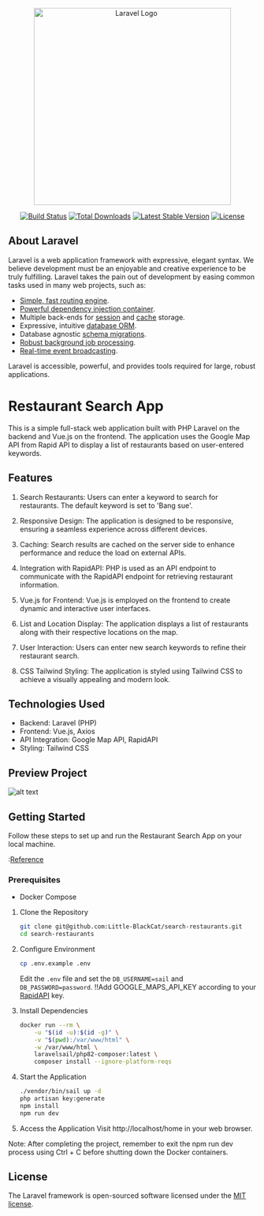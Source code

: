<p align="center"><a href="https://laravel.com" target="_blank"><img src="https://raw.githubusercontent.com/laravel/art/master/logo-lockup/5%20SVG/2%20CMYK/1%20Full%20Color/laravel-logolockup-cmyk-red.svg" width="400" alt="Laravel Logo"></a></p>

<p align="center">
<a href="https://github.com/laravel/framework/actions"><img src="https://github.com/laravel/framework/workflows/tests/badge.svg" alt="Build Status"></a>
<a href="https://packagist.org/packages/laravel/framework"><img src="https://img.shields.io/packagist/dt/laravel/framework" alt="Total Downloads"></a>
<a href="https://packagist.org/packages/laravel/framework"><img src="https://img.shields.io/packagist/v/laravel/framework" alt="Latest Stable Version"></a>
<a href="https://packagist.org/packages/laravel/framework"><img src="https://img.shields.io/packagist/l/laravel/framework" alt="License"></a>
</p>

## About Laravel

Laravel is a web application framework with expressive, elegant syntax. We believe development must be an enjoyable and creative experience to be truly fulfilling. Laravel takes the pain out of development by easing common tasks used in many web projects, such as:

- [Simple, fast routing engine](https://laravel.com/docs/routing).
- [Powerful dependency injection container](https://laravel.com/docs/container).
- Multiple back-ends for [session](https://laravel.com/docs/session) and [cache](https://laravel.com/docs/cache) storage.
- Expressive, intuitive [database ORM](https://laravel.com/docs/eloquent).
- Database agnostic [schema migrations](https://laravel.com/docs/migrations).
- [Robust background job processing](https://laravel.com/docs/queues).
- [Real-time event broadcasting](https://laravel.com/docs/broadcasting).

Laravel is accessible, powerful, and provides tools required for large, robust applications.

# Restaurant Search App
This is a simple full-stack web application built with PHP Laravel on the backend and Vue.js on the frontend. The application uses the Google Map API from Rapid API to display a list of restaurants based on user-entered keywords.

## Features
1. Search Restaurants: Users can enter a keyword to search for restaurants. The default keyword is set to 'Bang sue'.

2. Responsive Design: The application is designed to be responsive, ensuring a seamless experience across different devices.

3. Caching: Search results are cached on the server side to enhance performance and reduce the load on external APIs.

4. Integration with RapidAPI: PHP is used as an API endpoint to communicate with the RapidAPI endpoint for retrieving restaurant information.

5. Vue.js for Frontend: Vue.js is employed on the frontend to create dynamic and interactive user interfaces.

6. List and Location Display: The application displays a list of restaurants along with their respective locations on the map.

7. User Interaction: Users can enter new search keywords to refine their restaurant search.

8. CSS Tailwind Styling: The application is styled using Tailwind CSS to achieve a visually appealing and modern look.

## Technologies Used
- Backend: Laravel (PHP)
- Frontend: Vue.js, Axios
- API Integration: Google Map API, RapidAPI
- Styling: Tailwind CSS

## Preview Project
![alt text](https://github.com/Little-BlackCat/search-restaurants/blob/public/foods.png "foods")

## Getting Started
Follow these steps to set up and run the Restaurant Search App on your local machine.

:[Reference]('https://laravel.com/docs/9.x/sail#installing-composer-dependencies-for-existing-projects)

### Prerequisites
- Docker Compose

1. Clone the Repository
    ```bash
    git clone git@github.com:Little-BlackCat/search-restaurants.git
    cd search-restaurants
    ```

2. Configure Environment
    ```bash
    cp .env.example .env
    ```
    Edit the `.env` file and set the `DB_USERNAME=sail` and `DB_PASSWORD=password`.
    !!Add GOOGLE_MAPS_API_KEY according to your [RapidAPI]('https://rapidapi.com/rphrp1985/api/google-api31/') key.

3. Install Dependencies
    ```bash
    docker run --rm \
        -u "$(id -u):$(id -g)" \
        -v "$(pwd):/var/www/html" \
        -w /var/www/html \
        laravelsail/php82-composer:latest \
        composer install --ignore-platform-reqs
    ```

4. Start the Application
    ```bash
    ./vendor/bin/sail up -d
    php artisan key:generate
    npm install
    npm run dev
    ```

5. Access the Application
Visit http://localhost/home in your web browser.

Note: After completing the project, remember to exit the npm run dev process using Ctrl + C before shutting down the Docker containers.

## License

The Laravel framework is open-sourced software licensed under the [MIT license](https://opensource.org/licenses/MIT).
